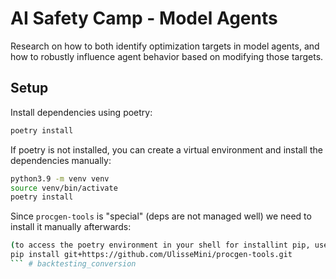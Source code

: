 # AI Safety Camp - Model Agents
Research on how to both identify optimization targets in model agents, and how to robustly influence agent behavior based on modifying those targets.

## Setup
Install dependencies using poetry:
```bash
poetry install
```

If poetry is not installed, you can create a virtual environment and install the dependencies manually:
```bash
python3.9 -m venv venv
source venv/bin/activate
poetry install
```

Since `procgen-tools` is "special" (deps are not managed well) we need to install it manually afterwards:
```bash
(to access the poetry environment in your shell for installint pip, use the command: "poetry shell")
pip install git+https://github.com/UlisseMini/procgen-tools.git
``` # backtesting_conversion
